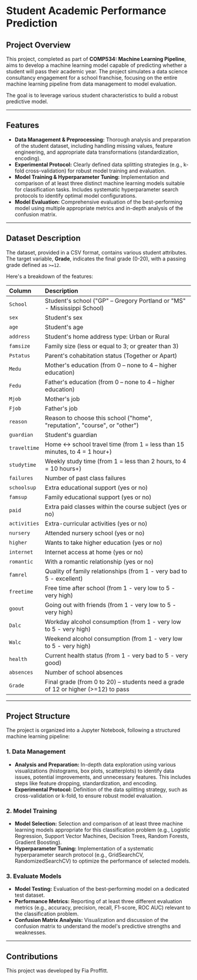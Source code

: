# Student Academic Performance Prediction

## Project Overview

This project, completed as part of **COMP534: Machine Learning Pipeline**, aims to develop a machine learning model capable of predicting whether a student will pass their academic year. The project simulates a data science consultancy engagement for a school franchise, focusing on the entire machine learning pipeline from data management to model evaluation.

The goal is to leverage various student characteristics to build a robust predictive model.

---

## Features

* **Data Management & Preprocessing:** Thorough analysis and preparation of the student dataset, including handling missing values, feature engineering, and appropriate data transformations (standardization, encoding).
* **Experimental Protocol:** Clearly defined data splitting strategies (e.g., k-fold cross-validation) for robust model training and evaluation.
* **Model Training & Hyperparameter Tuning:** Implementation and comparison of at least three distinct machine learning models suitable for classification tasks. Includes systematic hyperparameter search protocols to identify optimal model configurations.
* **Model Evaluation:** Comprehensive evaluation of the best-performing model using multiple appropriate metrics and in-depth analysis of the confusion matrix.

---

## Dataset Description

The dataset, provided in a CSV format, contains various student attributes. The target variable, **Grade**, indicates the final grade (0-20), with a passing grade defined as `>=12`.

Here's a breakdown of the features:

| Column       | Description                                                              |
| :----------- | :----------------------------------------------------------------------- |
| `School`     | Student's school ("GP" – Gregory Portland or "MS" - Mississippi School)  |
| `sex`        | Student's sex                                                            |
| `age`        | Student's age                                                            |
| `address`    | Student's home address type: Urban or Rural                              |
| `famsize`    | Family size (less or equal to 3; or greater than 3)                      |
| `Pstatus`    | Parent's cohabitation status (Together or Apart)                         |
| `Medu`       | Mother's education (from 0 – none to 4 – higher education)               |
| `Fedu`       | Father's education (from 0 – none to 4 – higher education)               |
| `Mjob`       | Mother's job                                                             |
| `Fjob`       | Father's job                                                             |
| `reason`     | Reason to choose this school ("home", "reputation", "course", or "other") |
| `guardian`   | Student's guardian                                                       |
| `traveltime` | Home <-> school travel time (from 1 = less than 15 minutes, to 4 = 1 hour+) |
| `studytime`  | Weekly study time (from 1 = less than 2 hours, to 4 = 10 hours+)         |
| `failures`   | Number of past class failures                                            |
| `schoolsup`  | Extra educational support (yes or no)                                    |
| `famsup`     | Family educational support (yes or no)                                   |
| `paid`       | Extra paid classes within the course subject (yes or no)                 |
| `activities` | Extra-curricular activities (yes or no)                                  |
| `nursery`    | Attended nursery school (yes or no)                                      |
| `higher`     | Wants to take higher education (yes or no)                               |
| `internet`   | Internet access at home (yes or no)                                      |
| `romantic`   | With a romantic relationship (yes or no)                                 |
| `famrel`     | Quality of family relationships (from 1 - very bad to 5 - excellent)     |
| `freetime`   | Free time after school (from 1 - very low to 5 - very high)              |
| `goout`      | Going out with friends (from 1 - very low to 5 - very high)              |
| `Dalc`       | Workday alcohol consumption (from 1 - very low to 5 - very high)         |
| `Walc`       | Weekend alcohol consumption (from 1 - very low to 5 - very high)         |
| `health`     | Current health status (from 1 - very bad to 5 - very good)               |
| `absences`   | Number of school absences                                                |
| `Grade`      | Final grade (from 0 to 20) – students need a grade of 12 or higher (>=12) to pass |

---

## Project Structure

The project is organized into a Jupyter Notebook, following a structured machine learning pipeline:

### 1. Data Management

* **Analysis and Preparation:** In-depth data exploration using various visualizations (histograms, box plots, scatterplots) to identify data issues, potential improvements, and unnecessary features. This includes steps like feature dropping, standardization, and encoding.
* **Experimental Protocol:** Definition of the data splitting strategy, such as cross-validation or k-fold, to ensure robust model evaluation.

### 2. Model Training

* **Model Selection:** Selection and comparison of at least three machine learning models appropriate for this classification problem (e.g., Logistic Regression, Support Vector Machines, Decision Trees, Random Forests, Gradient Boosting).
* **Hyperparameter Tuning:** Implementation of a systematic hyperparameter search protocol (e.g., GridSearchCV, RandomizedSearchCV) to optimize the performance of selected models.

### 3. Evaluate Models

* **Model Testing:** Evaluation of the best-performing model on a dedicated test dataset.
* **Performance Metrics:** Reporting of at least three different evaluation metrics (e.g., accuracy, precision, recall, F1-score, ROC AUC) relevant to the classification problem.
* **Confusion Matrix Analysis:** Visualization and discussion of the confusion matrix to understand the model's predictive strengths and weaknesses.

---

## Contributions

This project was developed by Fia Proffitt.
